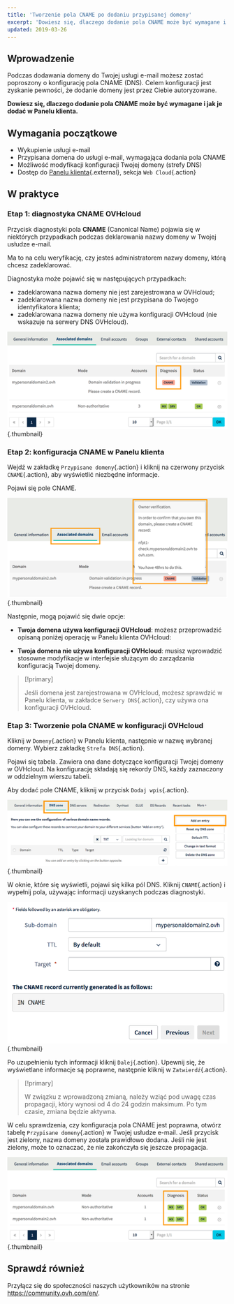 ```yaml
---
title: 'Tworzenie pola CNAME po dodaniu przypisanej domeny'
excerpt: 'Dowiesz się, dlaczego dodanie pola CNAME może być wymagane i jak je dodać w Panelu klienta OVHcloud'
updated: 2019-03-26
---
```



## Wprowadzenie

Podczas dodawania domeny do Twojej usługi e-mail możesz zostać poproszony o konfigurację pola CNAME (DNS). Celem konfiguracji jest zyskanie pewności, że dodanie domeny jest przez Ciebie autoryzowane.

**Dowiesz się, dlaczego dodanie pola CNAME może być wymagane i jak je dodać w Panelu klienta.**

## Wymagania początkowe

- Wykupienie usługi e-mail
- Przypisana domena do usługi e-mail, wymagająca dodania pola CNAME
- Możliwość modyfikacji konfiguracji Twojej domeny (strefy DNS)
- Dostęp do [Panelu klienta](https://www.ovh.com/auth/?action=gotomanager&from=https://www.ovh.pl/&ovhSubsidiary=pl){.external}, sekcja `Web Cloud`{.action}

## W praktyce

### Etap 1: diagnostyka CNAME OVHcloud

Przycisk diagnostyki pola **CNAME** (Canonical Name) pojawia się w niektórych przypadkach podczas deklarowania nazwy domeny w Twojej usłudze e-mail.

Ma to na celu weryfikację, czy jesteś administratorem nazwy domeny, którą chcesz zadeklarować. 

Diagnostyka może pojawić się w następujących przypadkach:

- zadeklarowana nazwa domeny nie jest zarejestrowana w OVHcloud;
- zadeklarowana nazwa domeny nie jest przypisana do Twojego identyfikatora klienta;
- zadeklarowana nazwa domeny nie używa konfiguracji OVHcloud (nie wskazuje na serwery DNS OVHcloud).

![cnamedomainemail](images/cname_exchange_diagnostic.png){.thumbnail}

### Etap 2: konfiguracja CNAME w Panelu klienta

Wejdź w zakładkę `Przypisane domeny`{.action} i kliknij na czerwony przycisk `CNAME`{.action}, aby wyświetlić niezbędne informacje.

Pojawi się pole CNAME.

![cnamedomainemail](images/cname_exchange_informations.png){.thumbnail}

Następnie, mogą pojawić się dwie opcje: 

- **Twoja domena używa konfiguracji OVHcloud**: możesz przeprowadzić opisaną poniżej operację w Panelu klienta OVHcloud:

- **Twoja domena nie używa konfiguracji OVHcloud**: musisz wprowadzić stosowne modyfikacje w interfejsie służącym do zarządzania konfiguracją Twojej domeny.

> [!primary]
>
> Jeśli domena jest zarejestrowana w OVHcloud, możesz sprawdzić w Panelu klienta, w zakładce `Serwery DNS`{.action}, czy używa ona konfiguracji OVHcloud.
>

### Etap 3: Tworzenie pola CNAME w konfiguracji OVHcloud

Kliknij w `Domeny`{.action} w Panelu klienta, następnie w nazwę wybranej domeny. Wybierz zakładkę `Strefa DNS`{.action}.

Pojawi się tabela. Zawiera ona dane dotyczące konfiguracji Twojej domeny w OVHcloud. Na konfigurację składają się rekordy DNS, każdy zaznaczony w oddzielnym wierszu tabeli.

Aby dodać pole CNAME, kliknij w przycisk `Dodaj wpis`{.action}.

![cnamedomainemail](images/cname_exchange_add_entry_step1.png){.thumbnail}

W oknie, które się wyświetli, pojawi się kilka pól DNS. Kliknij `CNAME`{.action} i wypełnij pola, używając informacji uzyskanych podczas diagnostyki.

![cnamedomainemail](images/cname_add_entry_dns_zone.png){.thumbnail}

Po uzupełnieniu tych informacji kliknij `Dalej`{.action}. Upewnij się, że wyświetlane informacje są poprawne, następnie kliknij w `Zatwierdź`{.action}.

> [!primary]
>
> W związku z wprowadzoną zmianą, należy wziąć pod uwagę czas propagacji, ktόry wynosi od 4 do 24 godzin maksimum. Po tym czasie, zmiana będzie aktywna.
>

W celu sprawdzenia, czy konfiguracja pola CNAME jest poprawna, otwórz tabelę `Przypisane domeny`{.action} w Twojej usłudze e-mail. Jeśli przycisk jest zielony, nazwa domeny została prawidłowo dodana. Jeśli nie jest zielony, może to oznaczać, że nie zakończyła się jeszcze propagacja.

![cnamedomainemail](images/cname_exchange_diagnostic_green.png){.thumbnail}

## Sprawdź również

Przyłącz się do społeczności naszych użytkowników na stronie <https://community.ovh.com/en/>.